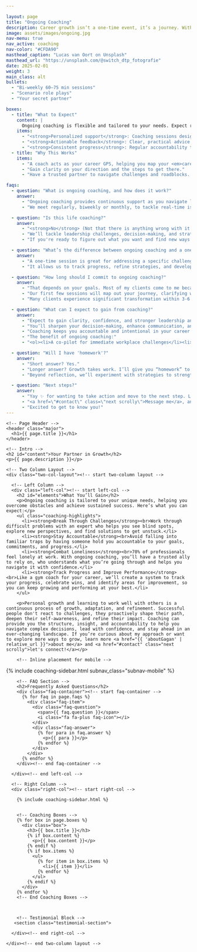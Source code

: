 ```yaml
---

layout: page
title: "Ongoing Coaching"
description: Career growth isn’t a one-time event, it’s a journey. With ongoing coaching, you’ll have a trusted partner to help you navigate challenges, stay accountable, and achieve your goals. 
image: assets/images/ongoing.jpg
nav-menu: true
nav_active: coaching
nav-color: "#CFDA90"
masthead_caption: "Lucas van Oort on Unsplash"
masthead_url: "https://unsplash.com/@switch_dtp_fotografie"
date: 2025-02-01
weight: 3
main_class: alt
bullets:
  - "Bi-weekly 60–75 min sessions"
  - "Scenario role plays"
  - "Your secret partner"

boxes:
  - title: "What to Expect"
    content: |
      Ongoing coaching is flexible and tailored to your needs. Expect regular check-ins, actionable insights, and a safe space to explore challenges and opportunities.
    items:
      - "<strong>Personalized support</strong>: Coaching sessions designed around your goals and challenges."
      - "<strong>Actionable feedback</strong>: Clear, practical advice to help you move forward."
      - "<strong>Consistent progress</strong>: Regular accountability to keep you on track."
  - title: "Why This Works"
    items:
      - "A coach acts as your career GPS, helping you map your <em>career</em>, not just a job."
      - "Gain clarity on your direction and the steps to get there."
      - "Have a trusted partner to navigate challenges and roadblocks. Learn, adapt, and grow and stay on course!"

faqs:
  - question: "What is ongoing coaching, and how does it work?"
    answer:
      - "Ongoing coaching provides continuous support as you navigate leadership challenges, career growth, and team dynamics."
      - "We meet regularly, biweekly or monthly, to tackle real-time issues, refine your leadership style, and build strategies for long-term success. Sessions are designed to adapt as your needs evolve."

  - question: "Is this life coaching?"
    answer:
      - "<strong>No</strong> (Not that there is anything wrong with it 😉)! My coaching is designed to help you focus on your career, your work, and how you show up for your team."
      - "We’ll tackle leadership challenges, decision-making, and strategies to drive impact. While personal growth is a natural byproduct, this coaching is about professional development, not general life advice."
      - "If you're ready to figure out what you want and find new ways to reach your goals, I’m here to help!"

  - question: "What’s the difference between ongoing coaching and a one-time session?"
    answer:
      - "A one-time session is great for addressing a specific challenge or decision, while ongoing coaching is designed for sustained growth."
      - "It allows us to track progress, refine strategies, and develop deeper leadership capabilities over time. I see ongoing coaching as a two-track approach to your career: acting as your co-pilot for immediate workplace challenges while also providing a long-term perspective on your career trajectory and how you navigate change."

  - question: "How long should I commit to ongoing coaching?"
    answer:
      - "That depends on your goals. Most of my clients come to me because they want to 'fix something,' whether it’s navigating a difficult work relationship, overcoming career stagnation, or stepping into new leadership challenges."
      - "Our first few sessions will map out your journey, clarifying where you’ve been, where you are now, and where you want to go."
      - "Many clients experience significant transformation within 3-6 months, but growth is an ongoing process. Some choose to continue coaching for a year or more as they take on new challenges and responsibilities."

  - question: "What can I expect to gain from coaching?"
    answer:
      - "Expect to gain clarity, confidence, and stronger leadership and people skills."
      - "You’ll sharpen your decision-making, enhance communication, and develop strategies to navigate team dynamics, organizational change, and career growth."
      - "Coaching keeps you accountable and intentional in your career journey. You have to put in the work, but I’m here to support you every step of the way. I’ll challenge you with tough questions, provide guidance, and push you forward while ensuring you stay on track to achieve your goals."
      - "The benefit of ongoing coaching:"
      - "<ol><li>A co-pilot for immediate workplace challenges</li><li>A long-term perspective and guide on your career trajectory</li></ol>"

  - question: "Will I have 'homework'?"
    answer:
      - "Short answer? Yes."
      - "Longer answer? Growth takes work. I’ll give you “homework” to reflect on your journey, documenting what’s worked, what hasn’t, and where you want to go. This helps us map a better path forward."
      - "Beyond reflection, we’ll experiment with strategies to strengthen your relationships with your boss and coworkers. This could include communication frameworks, reporting cadences, and techniques to help you become a more effective leader at work."

  - question: "Next steps?"
    answer:
      - "Yay ✨ for wanting to take action and move to the next step. Let's do this!"
      - "<a href=\"#contact\" class=\"next scrolly\">Message me</a>, and let’s set up an initial chat. I’ll reply to organize a session where we can get to know each other, ask questions, and make sure this partnership is the right fit."
      - "Excited to get to know you!"
---
```


<!-- Masthead -->
<div class="brandimage_masthead" style="background-image: url('{{ site.baseurl }}/{{ page.image }}');"></div>

<section id="one">
  <div class="inner"><!-- section inner wrapper -->

    <!-- Page Header -->
    <header class="major">
      <h1>{{ page.title }}</h1>
    </header>

    <!-- Intro -->
    <h2 id="content">Your Partner in Growth</h2>
    <p>{{ page.description }}</p>

    <!-- Two Column Layout -->
    <div class="two-col-layout"><!-- start two-column layout -->

      <!-- Left Column -->
      <div class="left-col"><!-- start left-col -->
        <h2 id="elements">What You’ll Gain</h2>
        <p>Ongoing coaching is tailored to your unique needs, helping you overcome obstacles and achieve sustained success. Here’s what you can expect:</p>
        <ul class="coaching-highlights">
          <li><strong>Break Through Challenges</strong><br>Work through difficult problems with an expert who helps you see blind spots, explore new perspectives, and find solutions to get unstuck.</li>
          <li><strong>Stay Accountable</strong><br>Avoid falling into familiar traps by having someone hold you accountable to your goals, commitments, and progress.</li>
          <li><strong>Combat Loneliness</strong><br>70% of professionals feel lonely at work. With ongoing coaching, you’ll have a trusted ally to rely on, who understands what you’re going through and helps you navigate it with confidence.</li>
          <li><strong>Track Progress and Improve Performance</strong><br>Like a gym coach for your career, we’ll create a system to track your progress, celebrate wins, and identify areas for improvement, so you can keep growing and performing at your best.</li>
        </ul>

        <p>Personal growth and learning to work well with others is a continuous process of growth, adaptation, and refinement. Successful people don't react to challenges, they proactively shape their path, deepen their self-awareness, and refine their impact. Coaching can provide you the structure, insight, and accountability to help you navigate complex decisions, lead with confidence, and stay ahead in an ever-changing landscape. If you’re curious about my approach or want to explore more ways to grow, learn more <a href="{{ 'aboutGagan' | relative_url }}">about me</a> and <a href="#contact" class="next scrolly">let's connect!</a></p>

        <!-- Inline placement for mobile -->

<!-- dynamic sidebar that only appears on mobile -->

{% include coaching-sidebar.html subnav_class="subnav-mobile" %}

<!-- end of dynamic sidebar that only appears on mobile -->
       

        <!-- FAQ Section -->
        <h2>Frequently Asked Questions</h2>
        <div class="faq-container"><!-- start faq-container -->
          {% for faq in page.faqs %}
            <div class="faq-item">
              <div class="faq-question">
                <span>{{ faq.question }}</span>
                <i class="fa fa-plus faq-icon"></i>
              </div>
              <div class="faq-answer">
                {% for para in faq.answer %}
                  <p>{{ para }}</p>
                {% endfor %}
              </div>
            </div>
          {% endfor %}
        </div><!-- end faq-container -->

      </div><!-- end left-col -->

      <!-- Right Column -->
      <div class="right-col"><!-- start right-col -->
<!-- Dynamic Coaching Sidebar -->
        {% include coaching-sidebar.html %}


        <!-- Coaching Boxes -->
        {% for box in page.boxes %}
          <div class="box">
            <h3>{{ box.title }}</h3>
            {% if box.content %}
              <p>{{ box.content }}</p>
            {% endif %}
            {% if box.items %}
              <ul>
                {% for item in box.items %}
                  <li>{{ item }}</li>
                {% endfor %}
              </ul>
            {% endif %}
          </div>
        {% endfor %}
        <!-- End Coaching Boxes -->

          

        <!-- Testimonial Block -->
       <section class="testimonial-section">
  <div id="testimonial-box" class="testimonials-wrapper single-column" data-count="1" data-box-wrap="true"></div>
</section>
        <!-- End Testimonial Block -->

      </div><!-- end right-col -->

    </div><!-- end two-column layout -->

  </div><!-- end section inner wrapper -->
</section>
